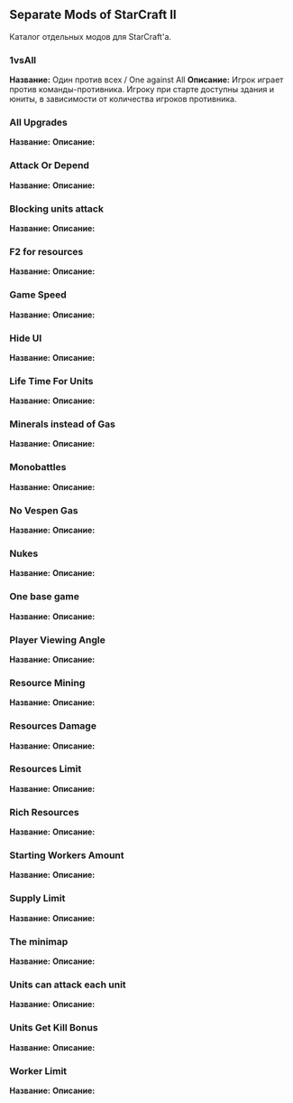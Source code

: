 ## Separate Mods of StarCraft II
 Каталог отдельных модов для StarCraft'а.

### 1vsAll
**Название:** Один против всех / One against All
**Описание:** Игрок играет против команды-противника. Игроку при старте доступны здания и юниты, в зависимости от количества игроков противника.

### All Upgrades
**Название:** 
**Описание:**

### Attack Or Depend
**Название:** 
**Описание:**

### Blocking units attack
**Название:** 
**Описание:**

### F2 for resources
**Название:** 
**Описание:**

### Game Speed
**Название:** 
**Описание:**

### Hide UI
**Название:** 
**Описание:**

### Life Time For Units
**Название:** 
**Описание:**

### Minerals instead of Gas
**Название:** 
**Описание:**

### Monobattles
**Название:** 
**Описание:**

### No Vespen Gas
**Название:** 
**Описание:**

### Nukes
**Название:** 
**Описание:**

### One base game
**Название:** 
**Описание:**

### Player Viewing Angle
**Название:** 
**Описание:**

### Resource Mining
**Название:** 
**Описание:**

### Resources Damage
**Название:** 
**Описание:**

### Resources Limit
**Название:** 
**Описание:**

### Rich Resources
**Название:** 
**Описание:**

### Starting Workers Amount
**Название:** 
**Описание:**

### Supply Limit
**Название:** 
**Описание:**

### The minimap
**Название:** 
**Описание:**

### Units can attack each unit
**Название:** 
**Описание:**

### Units Get Kill Bonus
**Название:** 
**Описание:**

### Worker Limit
**Название:** 
**Описание:**
